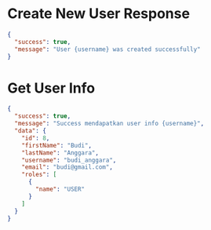 # Create New User Response

```json
{
  "success": true,
  "message": "User {username} was created successfully"
}
```

# Get User Info

```json
{
  "success": true,
  "message": "Success mendapatkan user info {username}",
  "data": {
    "id": 8,
    "firstName": "Budi",
    "lastName": "Anggara",
    "username": "budi_anggara",
    "email": "budi@gmail.com",
    "roles": [
      {
        "name": "USER"
      }
    ]
  }
}
```